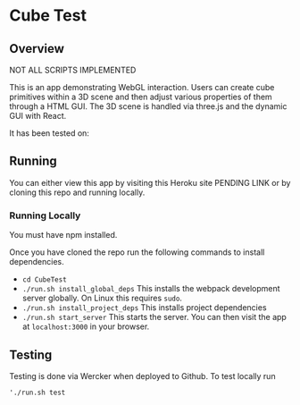 # Cube Test

## Overview

NOT ALL SCRIPTS IMPLEMENTED

This is an app demonstrating WebGL interaction. Users can create cube primitives within a 3D scene and then adjust various properties of them through a HTML GUI. The 3D scene is handled via three.js and the dynamic GUI with React.

It has been tested on: 

## Running

You can either view this app by visiting this Heroku site PENDING LINK or by cloning this repo and running locally.

### Running Locally

You must have npm installed.

Once you have cloned the repo run the following commands to install dependencies. 

- `cd CubeTest`
- `./run.sh install_global_deps`  This installs the webpack development server globally. On Linux this requires `sudo`.
- `./run.sh install_project_deps` This installs project dependencies
- `./run.sh start_server` This starts the server. You can then visit the app at `localhost:3000` in your browser.

## Testing

Testing is done via Wercker when deployed to Github. To test locally run

``` './run.sh test ```